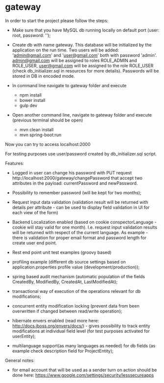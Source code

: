 # gateway

In order to start the project please follow the steps:

- Make sure that you have MySQL db running locally on default port (user: root, password: '');
- Create db with name gateway. This database will be initialized by the application on the run time. Two users will be added:
'admin@gmail.com' and 'user@gmail.com' both with password 'admin'. admin@gmail.com will be assigned to roles ROLE_ADMIN and ROLE_USER, user@gmail.com will be assigned to the role ROLE_USER (check db_initializer.sql in resources for more details). Passwords will 
be stored in DB in encoded mode.

- In command line navigate to gateway folder and execute 
	- npm install
	- bower install
	- gulp dev	

- Open another command line, navigate to gateway folder and execute (previous terminal should be open)
	- mvn clean install
	- mvn spring-boot:run

Now you can try to access localhost:2000

For testing purposes use user/password created by db_initializer.sql script.

Features:

- Logged in user can change his password with PUT request http://localhost:2000/gateway/changePassword that
accept two attributes in the payload: currentPassword and newPassword.

- Possibility to remember password (will be kept for two months);

- Request input data validation (validation result will be returned with details per attribute - can be used to
display field validation in UI for each view of the form)

- Backend Localization enabled (based on cookie conspectorLanguage - cookie will stay valid for one month). I.e. request input validation results will be returned with respect of the current language. As example - there is validation for proper email format and password length for create user end point.

- Rest end point unit test examples (groovy based)

- profiling example (different db source settings based on
application.properties profile value (development/production));

- spring based audit mechanism (automatic population of the fields CreatedBy, ModifiedBy, CreatedAt, LastModifiedAt);

- transactional way of execution of the operations relevant for db modifications;

- concurrent entity modification locking (prevent data from been overwritten if changed between read/write operation);

- hibernate envers enabled (read more here: http://docs.jboss.org/envers/docs/) - gives possibility to 
track entity modifications at individual field level (for test purposes activated for userEntity);

- multilanguage support(as many languages as needed) for db fields (as example check description field for ProjectEntity);
	
General notes:
- for email account that will be used as a sender turn on action should be done here:
https://www.google.com/settings/security/lesssecureapps